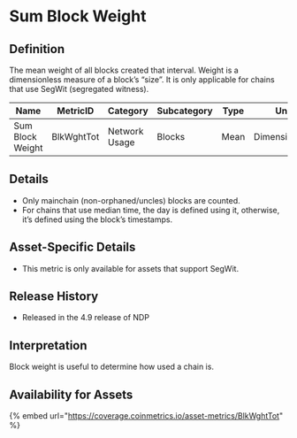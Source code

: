 # Sum Block Weight

## Definition

The mean weight of all blocks created that interval. Weight is a dimensionless measure of a block’s “size”. It is only applicable for chains that use SegWit (segregated witness).

| Name             | MetricID   | Category      | Subcategory | Type | Unit          | Interval |
| ---------------- | ---------- | ------------- | ----------- | ---- | ------------- | -------- |
| Sum Block Weight | BlkWghtTot | Network Usage | Blocks      | Mean | Dimensionless | 1 day    |

## Details

* Only mainchain (non-orphaned/uncles) blocks are counted.
* For chains that use median time, the day is defined using it, otherwise, it’s defined using the block’s timestamps.

## Asset-Specific Details

* This metric is only available for assets that support SegWit.

## Release History

* Released in the 4.9 release of NDP

## Interpretation

Block weight is useful to determine how used a chain is.

## Availability for Assets

{% embed url="https://coverage.coinmetrics.io/asset-metrics/BlkWghtTot" %}
